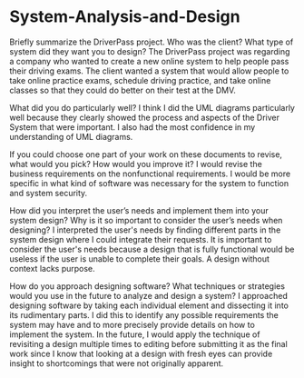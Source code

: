 # System-Analysis-and-Design
Briefly summarize the DriverPass project. Who was the client? What type of system did they want you to design?
The DriverPass project was regarding a company who wanted to create a new online system to help people pass their driving exams. The client wanted a system that would allow people to take online practice exams, schedule driving practice, and take online classes so that they could do better on their test at the DMV.

What did you do particularly well?
I think I did the UML diagrams particularly well because they clearly showed the process and aspects of the Driver System that were important. I also had the most confidence in my understanding of UML diagrams.

If you could choose one part of your work on these documents to revise, what would you pick? How would you improve it?
I would revise the business requirements on the nonfunctional requirements. I would be more specific in what kind of software was necessary for the system to function and system security.

How did you interpret the user’s needs and implement them into your system design? Why is it so important to consider the user’s needs when designing?
I interpreted the user's needs by finding different parts in the system design where I could integrate their requests. It is important to consider the user's needs because a design that is fully functional would be useless if the user is unable to complete their goals. A design without context lacks purpose.

How do you approach designing software? What techniques or strategies would you use in the future to analyze and design a system?
I approached designing software by taking each individual element and dissecting it into its rudimentary parts. I did this to identify any possible requirements the system may have and to more precisely provide details on how to implement the system. In the future, I would apply the technique of revisiting a design multiple times to editing before submitting it as the final work since I know that looking at a design with fresh eyes can provide insight to shortcomings that were not originally apparent.
